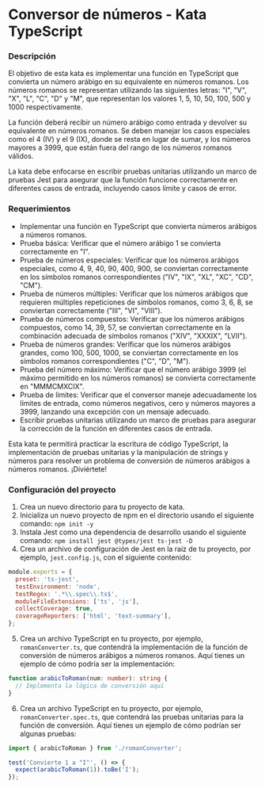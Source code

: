 # Conversor de números - Kata TypeScript

### Descripción

El objetivo de esta kata es implementar una función en TypeScript que convierta un número arábigo en su equivalente en números romanos. Los números romanos se representan utilizando las siguientes letras: "I", "V", "X", "L", "C", "D" y "M", que representan los valores 1, 5, 10, 50, 100, 500 y 1000 respectivamente.

La función deberá recibir un número arábigo como entrada y devolver su equivalente en números romanos. Se deben manejar los casos especiales como el 4 (IV) y el 9 (IX), donde se resta en lugar de sumar, y los números mayores a 3999, que están fuera del rango de los números romanos válidos.

La kata debe enfocarse en escribir pruebas unitarias utilizando un marco de pruebas Jest para asegurar que la función funcione correctamente en diferentes casos de entrada, incluyendo casos límite y casos de error.

### Requerimientos

- Implementar una función en TypeScript que convierta números arábigos a números romanos.
- Prueba básica: Verificar que el número arábigo 1 se convierta correctamente en "I".
- Prueba de números especiales: Verificar que los números arábigos especiales, como 4, 9, 40, 90, 400, 900, se conviertan correctamente en los símbolos romanos correspondientes ("IV", "IX", "XL", "XC", "CD", "CM").
- Prueba de números múltiples: Verificar que los números arábigos que requieren múltiples repeticiones de símbolos romanos, como 3, 6, 8, se conviertan correctamente ("III", "VI", "VIII").
- Prueba de números compuestos: Verificar que los números arábigos compuestos, como 14, 39, 57, se conviertan correctamente en la combinación adecuada de símbolos romanos ("XIV", "XXXIX", "LVII").
- Prueba de números grandes: Verificar que los números arábigos grandes, como 100, 500, 1000, se conviertan correctamente en los símbolos romanos correspondientes ("C", "D", "M").
- Prueba del número máximo: Verificar que el número arábigo 3999 (el máximo permitido en los números romanos) se convierta correctamente en "MMMCMXCIX".
- Prueba de límites: Verificar que el conversor maneje adecuadamente los límites de entrada, como números negativos, cero y números mayores a 3999, lanzando una excepción con un mensaje adecuado.
- Escribir pruebas unitarias utilizando un marco de pruebas para asegurar la corrección de la función en diferentes casos de entrada.

Esta kata te permitirá practicar la escritura de código TypeScript, la implementación de pruebas unitarias y la manipulación de strings y números para resolver un problema de conversión de números arábigos a números romanos. ¡Diviértete!


### Configuración del proyecto

1. Crea un nuevo directorio para tu proyecto de kata.
2. Inicializa un nuevo proyecto de npm en el directorio usando el siguiente comando: `npm init -y`
3. Instala Jest como una dependencia de desarrollo usando el siguiente comando: `npm install jest @types/jest ts-jest -D`
4. Crea un archivo de configuración de Jest en la raíz de tu proyecto, por ejemplo, `jest.config.js`, con el siguiente contenido:
```javascript
module.exports = {
  preset: 'ts-jest',
  testEnvironment: 'node',
  testRegex: '.*\\.spec\\.ts$',
  moduleFileExtensions: ['ts', 'js'],
  collectCoverage: true,
  coverageReporters: ['html', 'text-summary'],
};
```
5. Crea un archivo TypeScript en tu proyecto, por ejemplo, `romanConverter.ts`, que contendrá la implementación de la función de conversión de números arábigos a números romanos. Aquí tienes un ejemplo de cómo podría ser la implementación:
```typescript
function arabicToRoman(num: number): string {
  // Implementa la lógica de conversión aquí
}
```

6. Crea un archivo TypeScript en tu proyecto, por ejemplo, `romanConverter.spec.ts`, que contendrá las pruebas unitarias para la función de conversión. Aquí tienes un ejemplo de cómo podrían ser algunas pruebas:
```typescript
import { arabicToRoman } from './romanConverter';

test('Convierte 1 a "I"', () => {
  expect(arabicToRoman(1)).toBe('I');
});
```
